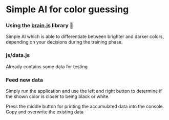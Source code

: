 # Simple AI for color guessing

### Using the [brain.js](https://github.com/brainjs/brain.js) library 🤖

Simple AI which is able to differentiate between
brighter and darker colors, depending on your decisions during the training phase.

### js/data.js

Already contains some data for testing

### Feed new data

Simply run the application and use the left and right button to determine if the shown color is closer to being black or white.

Press the middle button for printing the accumulated data into the
console.
Copy and overwrite the existing data
